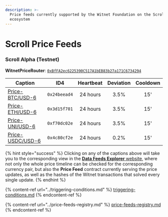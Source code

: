 ```yaml
---
description: >-
  Price feeds currently supported by the Witnet Foundation on the Scroll
  ecosystem
---
```


# Scroll Price Feeds

### Scroll Alpha (Testnet)

**WitnetPriceRouter**: [`0xBfFA2ec6225390C517A1bEB83b27a171C6734294`](https://blockscout.scroll.io/address/0xBfFA2ec6225390C517A1bEB83b27a171C6734294)

| **Caption**                                                                  | **ID4**      | **Heartbeat** | **Deviation** | **Cooldown** |
| ---------------------------------------------------------------------------- | ------------ | :-----------: | :-----------: | :----------: |
| [Price-BTC/USD-6](https://feeds.witnet.io/scroll/scroll-alpha\_btc-usd\_6)   | `0x24beead4` |    24 hours   |      3.5%     |      15'     |
| [Price-ETH/USD-6](https://feeds.witnet.io/scroll/scroll-alpha\_eth-usd\_6)   | `0x3d15f701` |    24 hours   |      3.5%     |      15'     |
| [Price-UNI/USD-6](https://feeds.witnet.io/scroll/scroll-alpha\_uni-usd\_6)   | `0xf70dc02e` |    24 hours   |      3.5%     |      15'     |
| [Price-USDC/USD-6](https://feeds.witnet.io/scroll/scroll-alpha\_usdc-usd\_6) | `0x4c80cf2e` |    24 hours   |      0.2%     |      15'     |

{% hint style="success" %}
Clicking on any of the captions above will take you to the corresponding view in the [**Data Feeds Explorer** website](https://feeds.witnet.io), where not only the whole price timeline can be checked for the corresponding currency pair, but also the **Price Feed** contract currently serving the price updates, as well as the hashes of the Witnet transactions that solved every single update.
{% endhint %}

{% content-ref url="../triggering-conditions.md" %}
[triggering-conditions.md](../triggering-conditions.md)
{% endcontent-ref %}

{% content-ref url="../price-feeds-registry.md" %}
[price-feeds-registry.md](../price-feeds-registry.md)
{% endcontent-ref %}
